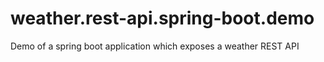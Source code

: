 # weather.rest-api.spring-boot.demo
Demo of a spring boot application which exposes a weather REST API

